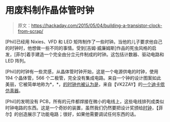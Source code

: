 # 用废料制作晶体管时钟

> 原文：<https://hackaday.com/2015/05/04/building-a-transistor-clock-from-scrap/>

[Phil]已经用 Nixies、VFD 和 LED 矩阵制作了一些时钟。当他的儿子要求他自己的时钟时，他想做一些不同的事情。受到[吉姆·威廉姆斯]作品的死虫风格的启发，[菲尔]着手建造一个完全由分立元件制成的时钟。这包括计数器、驱动电路和 LED 阵列。

[Phil]的时钟有一些灵感，从晶体管时钟开始，这是一个电源供电的时钟，使用 194 个晶体管，566 个二极管，完全没有集成电路。来自一个钟的设计图案如此美丽，它被简单地称为*，*，[的时钟也被认为是](http://techno-logic-art.com/clock.htm)，来自【VK2ZAY】的[一个迪卡侬仿真器](http://www.vk2zay.net/article/202)。

[Phil]的发明没有 PCB，所有的元件都焊接在微小的电线上，这些电线排列成类似时钟电路的东西。这是一个奇妙的装置，虽然我们仍然要把设计奖颁给[时钟](http://techno-logic-art.com/clock.htm)，【菲尔】的创造展示了功能电路；很好，如果他需要调试任何东西的话。